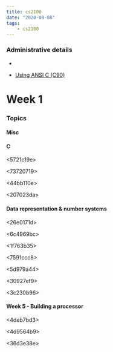 ```yaml
---
title: cs2100
date: "2020-08-08"
tags:
    - cs2100
---
```


### Administrative details

- <accd6bb9> 

- [Using ANSI C (C90)](https://en.wikipedia.org/wiki/ANSI_C)

# Week 1

### Topics

#### Misc

<bb759a3e>

#### C

<5721c19e>

<73720719>

<44bb110e>

<b0b78b4e>

<d4aaf736>

<207023da>

<a0c9f307>

<edd09c15>

#### Data representation & number systems

<26e0171d>

<cc84dd88>

<6c4969bc>

<cd25403e>

<d467f9d6>

<ce91ad8b>

<1f763b35>

<7591ccc8>

<5d979a44>

<30927ef9>

<3c230b96>

#### Week 5 - Building a processor

<4deb7bd3>

<4d9564b9>

<ea871187>

<ab3a5749>

<36d3e38e>
